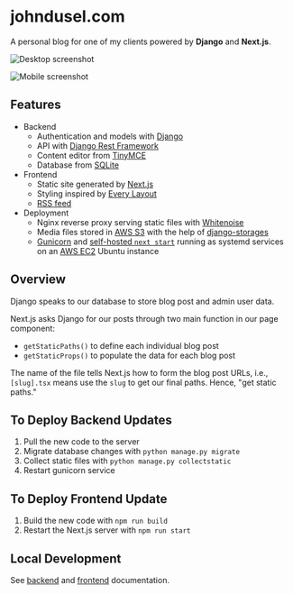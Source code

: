 # johndusel.com

A personal blog for one of my clients powered by **Django** and **Next.js**.

![Desktop screenshot](https://user-images.githubusercontent.com/26028162/225158718-4e205f11-863c-43e4-8a38-35df77d98b2b.png)

![Mobile screenshot](https://user-images.githubusercontent.com/26028162/225158832-0cca2dd4-3195-4843-b860-db1475e1b2c1.png)

## Features

- Backend
  - Authentication and models with [Django](https://www.djangoproject.com/)
  - API with [Django Rest Framework](https://www.django-rest-framework.org/)
  - Content editor from [TinyMCE](https://www.tiny.cloud/)
  - Database from [SQLite](https://www.sqlite.org/index.html)
- Frontend
  - Static site generated by [Next.js](https://nextjs.org/)
  - Styling inspired by [Every Layout](https://every-layout.dev/)
  - [RSS feed](https://johndusel.com/rss.xml)
- Deployment
  - Nginx reverse proxy serving static files with [Whitenoise](https://whitenoise.readthedocs.io/en/latest/)
  - Media files stored in [AWS S3](https://aws.amazon.com/s3/) with the help of [django-storages](https://django-storages.readthedocs.io/en/latest/)
  - [Gunicorn](https://gunicorn.org/) and [self-hosted `next start`](https://nextjs.org/docs/deployment#self-hosting) running as systemd services on an [AWS EC2](https://aws.amazon.com/ec2/) Ubuntu instance

## Overview

Django speaks to our database to store blog post and admin user data.

Next.js asks Django for our posts through two main function in our page component:

- `getStaticPaths()` to define each individual blog post
- `getStaticProps()` to populate the data for each blog post

The name of the file tells Next.js how to form the blog post URLs, i.e., `[slug].tsx` means use the `slug` to get our final paths. Hence, "get static paths."

## To Deploy Backend Updates

1. Pull the new code to the server
2. Migrate database changes with `python manage.py migrate`
3. Collect static files with `python manage.py collectstatic`
4. Restart gunicorn service

## To Deploy Frontend Update

1. Build the new code with `npm run build`
2. Restart the Next.js server with `npm run start`

## Local Development

See [backend](https://github.com/lancegoyke/johndusel.com/tree/master/backend) and [frontend](https://github.com/lancegoyke/johndusel.com/tree/master/frontend) documentation.
